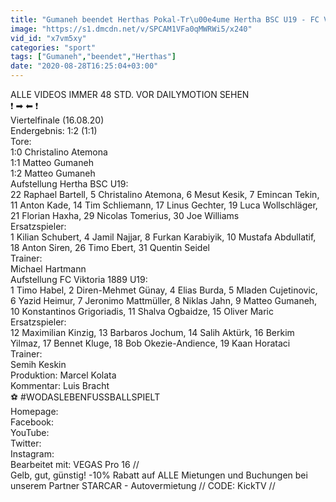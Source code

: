 ```yaml
---
title: "Gumaneh beendet Herthas Pokal-Tr\u00e4ume Hertha BSC U19 - FC Viktoria 1889 U19 (Viertelfinale, Pokal)"
image: "https://s1.dmcdn.net/v/SPCAM1VFa0qMWRWi5/x240"
vid_id: "x7vm5xy"
categories: "sport"
tags: ["Gumaneh","beendet","Herthas"]
date: "2020-08-28T16:25:04+03:00"
---
```

ALLE VIDEOS IMMER 48 STD. VOR DAILYMOTION SEHEN  <br>❗ ➡  ⬅ ❗  <br>Viertelfinale (16.08.20)  <br>Endergebnis: 1:2 (1:1)  <br>Tore:  <br>1:0 Christalino Atemona  <br>1:1 Matteo Gumaneh  <br>1:2 Matteo Gumaneh  <br>Aufstellung Hertha BSC U19:  <br>22 Raphael Bartell, 5 Christalino Atemona, 6 Mesut Kesik, 7 Emincan Tekin, 11 Anton Kade, 14 Tim Schliemann, 17 Linus Gechter, 19 Luca Wollschläger, 21 Florian Haxha, 29 Nicolas Tomerius, 30 Joe Williams  <br>Ersatzspieler:  <br>1 Kilian Schubert, 4 Jamil Najjar, 8 Furkan Karabiyik, 10 Mustafa Abdullatif, 18 Anton Siren, 26 Timo Ebert, 31 Quentin Seidel  <br>Trainer:   <br>Michael Hartmann  <br>Aufstellung FC Viktoria 1889 U19:  <br>1 Timo Habel, 2 Diren-Mehmet Günay, 4 Elias Burda, 5 Mladen Cujetinovic, 6 Yazid Heimur, 7 Jeronimo Mattmüller, 8 Niklas Jahn, 9 Matteo Gumaneh, 10 Konstantinos Grigoriadis, 11 Shalva Ogbaidze, 15 Oliver Maric  <br>Ersatzspieler:  <br>12 Maximilian Kinzig, 13 Barbaros Jochum, 14 Salih Aktürk, 16 Berkim Yilmaz, 17 Bennet Kluge, 18 Bob Okezie-Andience, 19 Kaan Horataci  <br>Trainer:   <br>Semih Keskin  <br>Produktion: Marcel Kolata  <br>Kommentar: Luis Bracht  <br>⚽ #WODASLEBENFUSSBALLSPIELT  <br>Homepage:   <br>Facebook:   <br>YouTube:     <br>Twitter:   <br>Instagram:   <br>Bearbeitet mit: VEGAS Pro 16 //   <br>Gelb, gut, günstig! -10% Rabatt auf ALLE Mietungen und Buchungen bei unserem Partner STARCAR - Autovermietung // CODE: KickTV //   <br>
